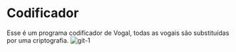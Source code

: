 # Codificador
Esse é um programa codificador de Vogal, todas as vogais são substituídas por uma criptografia.
![git-1](https://user-images.githubusercontent.com/78456074/152627868-a5a53b2c-5642-4f55-a101-79c039522fdb.gif)
